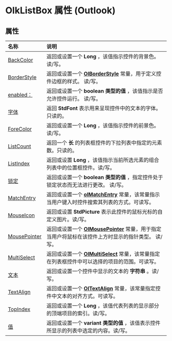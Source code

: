
# OlkListBox 属性 (Outlook)

## 属性



|**名称**|**说明**|
|:-----|:-----|
|[BackColor](aabe5928-acde-7a21-b0d5-2910aa5855bb.md)|返回或设置一个 **Long** ，该值指示控件的背景色。读/写。|
|[BorderStyle](d1c0208b-d054-077c-41e6-1300d5af0dcf.md)|返回或设置一个 **[OlBorderStyle](fd0a6be8-8d4b-be9f-639c-cd1ea5de9c97.md)** 常量，用于定义控件边框的样式。 读/写。|
|[enabled：](7d8e8f3c-9abe-98ef-a91e-9232036696e2.md)|返回或设置一个 **boolean 类型的值** ，该值指示是否允许控件运行。 读/写。|
|[字体](6805d5e8-b1b6-ab5b-25e1-6a2863a87a59.md)|返回 **StdFont** 表示用来呈现控件中的文本的字体。 只读的。|
|[ForeColor](1c99213e-8d85-25cb-018b-09f87ccf63d4.md)|返回或设置一个 **Long** ，该值指示控件的前景色。读/写。|
|[ListCount](7e3a33ff-6c6d-7667-108f-fc2ca27ff01f.md)|返回一个 **长** 的列表框控件的下拉列表中指定的元素数。只读的。|
|[ListIndex](682f412b-421a-c106-6a4d-f9dcde544c87.md)|返回或设置 **Long** ，该值指示当前所选元素的组合列表中的位置框控件。读/写。|
|[锁定](bd11db49-2cbe-da87-9a6e-213d867668cb.md)|返回或设置一个 **boolean 类型的值** ，指定控件处于锁定状态而无法进行更改。 读/写。|
|[MatchEntry](356d3bf5-aee6-5085-a7b5-5d2dbb8d1335.md)|返回或设置一个  **[olMatchEntry](b4c8aa72-747a-df06-4b92-5f54461164a3.md)** 常量，该常量指示当用户键入时控件搜索其列表的方式。可读写。|
|[MouseIcon](4025b752-b628-ef0e-70ae-2d69ef449dc3.md)|返回或设置 **StdPicture** 表示此控件的鼠标光标的自定义图片。读/写。|
|[MousePointer](ba3ef4e0-c825-b705-18f6-fc93397bb13c.md)|返回或设置一个 **[OlMousePointer](527df8bb-000c-f108-0522-2d294858b251.md)** 常量，用于指定当用户将鼠标在该控件上方时显示的指针类型。 读/写。|
|[MultiSelect](33bd205a-9ed8-a20f-c1dd-796563476ed5.md)|返回或设置一个  **[OlMultiSelect](33d61773-515f-e267-d60a-a3d91f3be9d7.md)** 常量，该常量指定在列表框控件中可以选择的项目的范围。可读写。|
|[文本](5bd07fce-bf12-eec5-b9d9-6d888296c30d.md)|返回或设置一个控件中显示的文本的 **字符串** 。读/写。|
|[TextAlign](1e0ed7e5-d3fa-0eef-6475-e111dc02cfc0.md)|返回或设置一个  **[OlTextAlign](f79a8b30-37e0-c1e6-7414-f664dfeb0c86.md)** 常量，该常量指定控件中文本的对齐方式。可读写。|
|[TopIndex](8d024de7-4135-4957-4d84-1b0199219f8f.md)|返回或设置一个 **Long** ，该值代表列表的显示部分的顶端项目的索引。读/写。|
|[值](5a70152d-8253-90f1-a59d-87ec6b5d54db.md)|返回或设置一个 **variant 类型的值** ，该值表示控件所显示的列表中选定的内容。读/写。|

